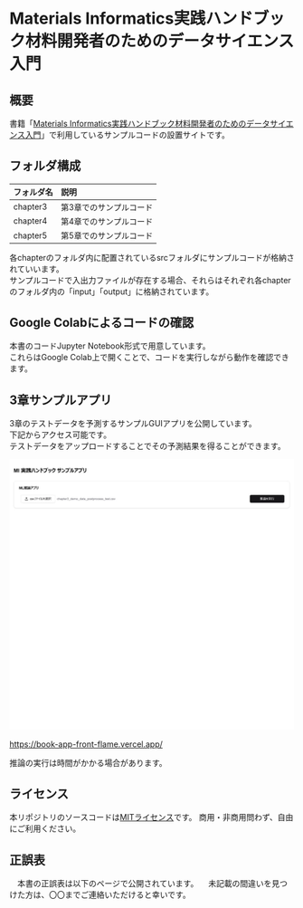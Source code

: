 # Materials Informatics実践ハンドブック材料開発者のためのデータサイエンス入門
## 概要
書籍「[Materials Informatics実践ハンドブック材料開発者のためのデータサイエンス入門]()」で利用しているサンプルコードの設置サイトです。

## フォルダ構成

|フォルダ名 |説明|
|:-        |:-  |
|chapter3  |第3章でのサンプルコード    |
|chapter4  |第4章でのサンプルコード    |
|chapter5  |第5章でのサンプルコード    |

各chapterのフォルダ内に配置されているsrcフォルダにサンプルコードが格納されていいます。  
サンプルコードで入出力ファイルが存在する場合、それらはそれぞれ各chapterのフォルダ内の「input」「output」に格納されています。  

## Google Colabによるコードの確認
本書のコードJupyter Notebook形式で用意しています。  
これらはGoogle Colab上で開くことで、コードを実行しながら動作を確認できます。  

## 3章サンプルアプリ
3章のテストデータを予測するサンプルGUIアプリを公開しています。  
下記からアクセス可能です。  
テストデータをアップロードすることでその予測結果を得ることができます。  

![demo](https://github.com/mipypf/practical-mi-guide/blob/develop/images/sampleapp.gif)

https://book-app-front-flame.vercel.app/

推論の実行は時間がかかる場合があります。


## ライセンス
本リポジトリのソースコードは[MITライセンス](http://www.opensource.org/licenses/MIT)です。
商用・非商用問わず、自由にご利用ください。

## 正誤表
　本書の正誤表は以下のページで公開されています。
　未記載の間違いを見つけた方は、〇〇までご連絡いただけると幸いです。
